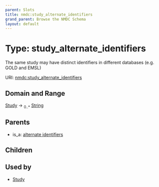 ```yaml
---
parent: Slots
title: nmdc:study_alternate_identifiers
grand_parent: Browse the NMDC Schema
layout: default
---
```


# Type: study_alternate_identifiers


The same study may have distinct identifiers in different databases (e.g. GOLD and EMSL)

URI: [nmdc:study_alternate_identifiers](https://microbiomedata/meta/study_alternate_identifiers)

## Domain and Range

[Study](Study.md) ->  <sub>0..*</sub> [String](types/String.md)

## Parents

 *  is_a: [alternate identifiers](alternate_identifiers.md)

## Children


## Used by

 * [Study](Study.md)
